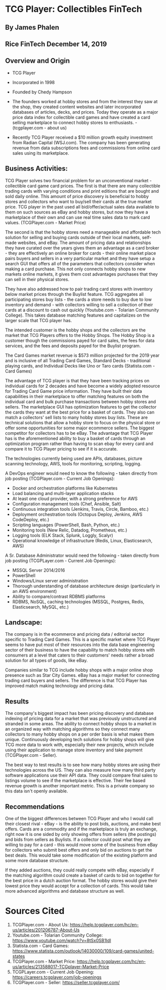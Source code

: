 # TCG Player:  Collectibles FinTech
## By James Phalen
## Rice FinTech December 14, 2019

## Overview and Origin

* TCG Player

* Incorporated in 1998

* Founded by Chedy Hampson

* The founders worked at hobby stores and from the interest they saw at the shop, they created content websites and later incorporated databases of articles, decks, and prices.  Today they operate as a major price data index for collectible card games and have created a card selling marketplace to connect hobby stores to enthusiasts. - (tcgplayer.com - about us) 

* Recently TCG Player received a $10 million growth equity investment from Radian Capital (WSJ.com).  The company has been generating revenue from data subscriptions fees and commissions from online card sales using its marketplace. 


## Business Activities:

TCG Player solves two financial problem for an unconventional market - collectible card game card prices.  The first is that there are many collectible trading cards with varying conditions and print editions that are bought and sold daily online.  This amount of price discovery is beneficial to hobby stores and collectors who want to buy/sell their cards at the true market price.  TCG player in the past used all bid/offer/actual sales data available to them on such sources as eBay and hobby stores, but now they have a marketplace of their own and can use real time sales data to mark card values. (TCGPlayer.com - Market Price)  

The second is that the hobby stores need a manageable and affordable tech solution for selling and buying cards outside of their local markets, self-made websites, and eBay.  The amount of pricing data and relationships they have curated over the years gives them an advantage as a card broker - they are effectively an online broker for cards - their online market place pairs buyers and sellers in a very particular market and they have setup a search GUI that offers all of the parameters that collectors consider when making a card purchase.  This not only connects hobby shops to new markets online markets, it gives them cost advantages purchases that they can sell in their physical stores.

They have also addressed how to pair trading card stores with inventory below market prices through the Buylist feature.  TCG aggregates all participating stores buy lists - the cards a store needs to buy due to low inventory and demand - with collectors willing to sell a collection of their cards at a discount to cash out quickly (Youtube.com - Tolarian Community College).  This takes database matching features and capitalizes on the larger scale that TCG player has.

The intended customer is the hobby shops and the collectors are the market that TCG Players offers to the Hobby Shops.  The Hobby Shop is a customer though the commissions payed for card sales, the fees for data services, and the fees and deposits payed for the Buylist program.

The Card Games market revenue is $573 million projected for the 2019 year and is inclusive of all Trading Card Games, Standard Decks - traditional playing cards, and Individual Decks like Uno or Taro cards (Statista.com - Card Games)  

The advantage of TCG player is that they have been tracking prices on individual cards for 2 decades and have become a widely adopted resource for Trading Card Game price information.  They have built their data capabilities in their marketplace to offer matching features on both the individual card and bulk purchase transactions between hobby stores and sellers.  The marketplace GUI has optimization features to get the collector the cards they want at the best price for a basket of cards.  They also can match a collectors' sell lists to many hobby stores buy lists.  These are technical solutions that allow a hobby store to focus on the physical store or offer some opportunities for some major ecommerce sellers.  The biggest competitor for collectors has to be eBay.  The advantage that TCG Player has is the aforementioned ability to buy a basket of cards through an optimization program rather than having to scan ebay for every card and compare it to TCG Player pricing to see if it is accurate.

The technologies currently being used are APIs, databases, picture scanning technology, AWS, tools for monitoring, scripting, logging.

A DevOps engineer would need to know the following  - taken directly from job posting (TCGPlayer.com - Current Job Openings):

* Docker and orchestration platforms like Kubernetes
* Load balancing and multi-layer application stacks
* At least one cloud provider, with a strong preference for AWS
* Configuration management tools (Chef, Ansible, Salt)
* Continuous integration tools (Jenkins, Travis, Circle, Bamboo, etc.)
* Deployment orchestration tools (Octopus Deploy, Jenkins, AWS CodeDeploy, etc.)
* Scripting languages (PowerShell, Bash, Python, etc.)
* Monitoring tools (New Relic, Datadog, Prometheus, etc.)
* Logging tools (ELK Stack, Splunk, Loggly, Scalyr)
* Operational knowledge of infrastructure (Redis, Linux, Elasticsearch, AWS)


A Sr. Database Administrator would need the following - taken directly from job posting (TCGPLayer.com - Current Job Openings):

* MSSQL Server 2014/2016
* PowerShell 
* Windows/Linux server administration
* Thorough understanding of database architecture design (particularly in an AWS environment)
* Ability to compare/contrast RDBMS platforms 
* RDBMS, NoSQL, caching technologies (MSSQL, Postgres, Redis, Elasticsearch, MySQL, etc.)


## Landscape:

The company is in the ecommerce and pricing data / editorial sector specific to Trading Card Games.  This is a specific market where TCG Player seems to have put most of their resources into the data base engineering sector of their business to have the capability to match hobby stores with consumers at a level that caters to their customers' needs rather a broad solution for all types of goods, like eBay.

Companies similar to TCG include hobby shops with a major online shop presence such as Star City Games.  eBay has a major market for connecting trading card buyers and sellers.  The difference is that TCG Player has improved match making technology and pricing data.

## Results

The company's biggest impact has been pricing discovery and database indexing of pricing data for a market that was previously unstructured and stranded in some areas.  The ability to connect hobby shops to a market in an organized way with matching algorithms so they connect many collectors to many hobby shops on a per order basis is what makes them unique.  Continuously developing tech solutions for hobby shops will give TCG more data to work with, especially their new projects, which include using their application to manage store inventory and take payment (TCGPlayer.com - Seller).

The best way to test results is to see how many hobby stores are using their technologies across the US.  They can also measure how many third party software applications use their API data.  They could compare final sales to listings volume to see if the marketplace is effective.  Their fee based revenue growth is another important metric.  This is a private company so this data isn't openly available.

## Recommendations

One of the biggest differences between TCG Player and who I would call their closest rival - eBay - is the ability to post bids, auctions, and make best offers.  Cards are a commodity and if the marketplace is truly an exchange, right now it is one sided by only showing offers from sellers (the postings) and bids from sellers as Buylists.  If a collector could post what they are willing to pay for a card - this would move some of the business from eBay for collectors who submit best offers and only bid on auctions to get the best deals.  This would take some modification of the existing platform and some more database structure.

If they added auctions, they could really compete with eBay, especially if the matching algorithm could create a basket of cards to bid on together for the best price in a dutch auction format.  The hobby stores would give their lowest price they would accept for a collection of cards.  This would take more advanced algorithms and database structure as well.



# Sources Cited

1. TCGPlayer.com - About Us: https://help.tcgplayer.com/hc/en-us/articles/201206787-About-Us
2. Youtube.com - Tolarian Community College: https://www.youtube.com/watch?v=8tSx0SB1IdI
3. Statista.com - Card Games: https://www.statista.com/outlook/14030000/109/card-games/united-states
4. TCGPlayer.com - Market Price: https://help.tcgplayer.com/hc/en-us/articles/213588017-TCGplayer-Market-Price
5. TCGPLayer.com - Current Job Opening: https://careers.tcgplayer.com/job-openings
6. TCGPlayer.com - Seller:  https://seller.tcgplayer.com/



